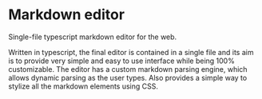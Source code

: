 # Markdown editor

Single-file typescript markdown editor for the web.

Written in typescript, the final editor is contained in a single file and its aim is to provide very simple and easy to use interface while being 100% customizable. The editor has a custom markdown parsing engine, which allows dynamic parsing as the user types. Also provides a simple way to stylize all the markdown elements using CSS.

